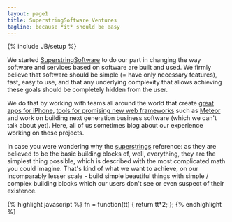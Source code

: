 ```yaml
---
layout: page1
title: SuperstringSoftware Ventures
tagline: because *it* should be easy
---
```

{% include JB/setup %}

We started [SuperstringSoftware](http://superstringsoftware.com) to do our part in changing the way software and 
services based on software are built and used. 
We firmly believe that software should be simple (= have only necessary features), fast, easy to use, and that any underlying complexity 
that allows achieving these goals should be completely hidden from the user.

We do that by working with teams all around the world that create [great apps for iPhone,](http://app-fields.com) 
[tools for promising new web frameworks](http://observatory.meteor.com) such as [Meteor](http://meteor.com) and work on building
next generation business software (which we can't talk about yet). Here, all of us sometimes blog about our experience working 
on these projects.

In case you were wondering why the [superstrings](http://en.wikipedia.org/wiki/Superstring_theory) reference: as they are believed to be the 
basic building blocks of, well, everything, they are the simplest thing possible, which is described with the most complicated math you could 
imagine. That's kind of what we want to achieve, on our incomparably lesser scale - build simple beautiful things with simple / complex building 
blocks which our users don't see or even suspect of their existence.

{% highlight javascript %}
fn = function(tt) {
  return tt*2;
};
{% endhighlight %}


